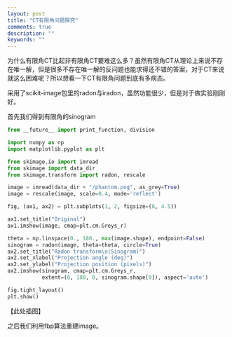 ```yaml
---
layout: post
title: "CT有限角问题探究"
comments: true
description: ""
keywords: ""
---
```


为什么有限角CT比起非有限角CT要难这么多？虽然有限角CT从理论上来说不存在唯一解，但是很多不存在唯一解的反问题也能求得还不错的答案，对于CT来说就这么困难呢？所以想看一下CT有限角问题到底有多病态。

采用了scikit-image包里的radon与iradon，虽然功能很少，但是对于做实验刚刚好。

首先我们得到有限角的sinogram

```python
from __future__ import print_function, division

import numpy as np
import matplotlib.pyplot as plt

from skimage.io import imread
from skimage import data_dir
from skimage.transform import radon, rescale

image = imread(data_dir + "/phantom.png", as_grey=True)
image = rescale(image, scale=0.4, mode='reflect')

fig, (ax1, ax2) = plt.subplots(1, 2, figsize=(8, 4.5))

ax1.set_title("Original")
ax1.imshow(image, cmap=plt.cm.Greys_r)

theta = np.linspace(0., 180., max(image.shape), endpoint=False)
sinogram = radon(image, theta=theta, circle=True)
ax2.set_title("Radon transform\n(Sinogram)")
ax2.set_xlabel("Projection angle (deg)")
ax2.set_ylabel("Projection position (pixels)")
ax2.imshow(sinogram, cmap=plt.cm.Greys_r,
           extent=(0, 180, 0, sinogram.shape[0]), aspect='auto')

fig.tight_layout()
plt.show()
```

【此处插图】

之后我们利用fbp算法重建image。

